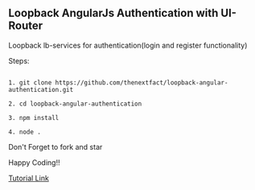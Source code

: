 <h2> Loopback AngularJs Authentication with UI-Router</h2>

<p>
Loopback lb-services for authentication(login and register functionality)
</p>


Steps:

```

1. git clone https://github.com/thenextfact/loopback-angular-authentication.git

2. cd loopback-angular-authentication

3. npm install

4. node .

```

Don't Forget to fork and star

Happy Coding!!


[Tutorial Link](http://www.thenextfact.com/loopback-authentication-loopback-angularjs-user-registration-and-login-example-and-tutorial/)
